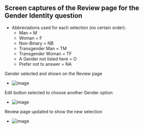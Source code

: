 ## Screen captures of the Review page for the Gender Identity question

- Abbreviations used for each selection (no certain order):
     - Man = M
     - Woman = F
     - Non-Binary = NB
     - Transgender Man = TM
     - Transgender Woman = TF
     - A Gender not listed here = O
     - Prefer not to answer = NA

Gender selected and shown on the Review page
- ![image](https://user-images.githubusercontent.com/92328831/197208199-f642833c-4775-4c6e-8867-f639fc9f1bc6.png)

Edit button selected to choose another Gender option
- ![image](https://user-images.githubusercontent.com/92328831/197208810-fb98e702-553e-4d4c-b21c-782043582c83.png)

Review page updated to show the new selection
- ![image](https://user-images.githubusercontent.com/92328831/197208993-016035ae-70da-4fd2-9cbc-3c247ba1d42a.png)
